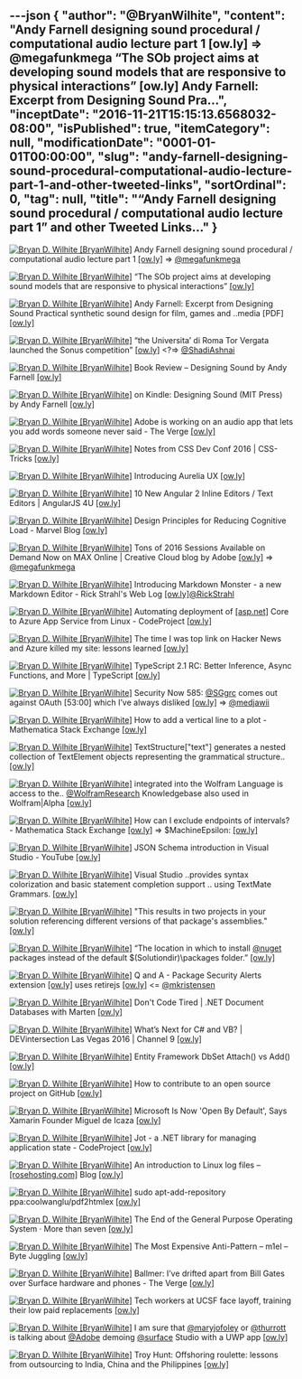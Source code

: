 ---json
{
  "author": "@BryanWilhite",
  "content": "Andy Farnell designing sound procedural / computational audio lecture part 1 [ow.ly] =&gt; @megafunkmega “The SOb project aims at developing sound models that are responsive to physical interactions” [ow.ly] Andy Farnell: Excerpt from Designing Sound Pra...",
  "inceptDate": "2016-11-21T15:15:13.6568032-08:00",
  "isPublished": true,
  "itemCategory": null,
  "modificationDate": "0001-01-01T00:00:00",
  "slug": "andy-farnell-designing-sound-procedural-computational-audio-lecture-part-1-and-other-tweeted-links",
  "sortOrdinal": 0,
  "tag": null,
  "title": "“Andy Farnell designing sound procedural / computational audio lecture part 1” and other Tweeted Links…"
}
---

[<img alt="Bryan D. Wilhite [BryanWilhite]" src="https://songhay.blob.core.windows.net/shared-social-twitter/BryanWilhite.jpeg">](http://t.co/UNdqV0Z1zz "Bryan D. Wilhite [BryanWilhite]") Andy Farnell designing sound procedural / computational audio lecture part 1 [[ow.ly]](http://ow.ly/S87R305RUrX) =&gt; [@megafunkmega](http://twitter.com/megafunkmega)

[<img alt="Bryan D. Wilhite [BryanWilhite]" src="https://songhay.blob.core.windows.net/shared-social-twitter/BryanWilhite.jpeg">](http://t.co/UNdqV0Z1zz "Bryan D. Wilhite [BryanWilhite]") “The SOb project aims at developing sound models that are responsive to physical interactions” [[ow.ly]](http://ow.ly/lk3i305SbFw)

[<img alt="Bryan D. Wilhite [BryanWilhite]" src="https://songhay.blob.core.windows.net/shared-social-twitter/BryanWilhite.jpeg">](http://t.co/UNdqV0Z1zz "Bryan D. Wilhite [BryanWilhite]") Andy Farnell: Excerpt from Designing Sound Practical synthetic sound design for film, games and ..media [PDF] [[ow.ly]](http://ow.ly/7vmO305ScMs)

[<img alt="Bryan D. Wilhite [BryanWilhite]" src="https://songhay.blob.core.windows.net/shared-social-twitter/BryanWilhite.jpeg">](http://t.co/UNdqV0Z1zz "Bryan D. Wilhite [BryanWilhite]") “the Universita’ di Roma Tor Vergata launched the Sonus competition” [[ow.ly]](http://ow.ly/PExF305SabA) &lt;?=&gt; [@ShadiAshnai](http://twitter.com/ShadiAshnai)

[<img alt="Bryan D. Wilhite [BryanWilhite]" src="https://songhay.blob.core.windows.net/shared-social-twitter/BryanWilhite.jpeg">](http://t.co/UNdqV0Z1zz "Bryan D. Wilhite [BryanWilhite]") Book Review – Designing Sound by Andy Farnell [[ow.ly]](http://ow.ly/lJhN305ScVc)

[<img alt="Bryan D. Wilhite [BryanWilhite]" src="https://songhay.blob.core.windows.net/shared-social-twitter/BryanWilhite.jpeg">](http://t.co/UNdqV0Z1zz "Bryan D. Wilhite [BryanWilhite]") on Kindle: Designing Sound (MIT Press) by Andy Farnell [[ow.ly]](http://ow.ly/p2lC305Sd20)

[<img alt="Bryan D. Wilhite [BryanWilhite]" src="https://songhay.blob.core.windows.net/shared-social-twitter/BryanWilhite.jpeg">](http://t.co/UNdqV0Z1zz "Bryan D. Wilhite [BryanWilhite]") Adobe is working on an audio app that lets you add words someone never said - The Verge [[ow.ly]](http://ow.ly/Dax3305TH2w)

[<img alt="Bryan D. Wilhite [BryanWilhite]" src="https://songhay.blob.core.windows.net/shared-social-twitter/BryanWilhite.jpeg">](http://t.co/UNdqV0Z1zz "Bryan D. Wilhite [BryanWilhite]") Notes from CSS Dev Conf 2016 | CSS-Tricks [[ow.ly]](http://ow.ly/TlLO305Szby)

[<img alt="Bryan D. Wilhite [BryanWilhite]" src="https://songhay.blob.core.windows.net/shared-social-twitter/BryanWilhite.jpeg">](http://t.co/UNdqV0Z1zz "Bryan D. Wilhite [BryanWilhite]") Introducing Aurelia UX [[ow.ly]](http://ow.ly/K9Es305SyGb)

[<img alt="Bryan D. Wilhite [BryanWilhite]" src="https://songhay.blob.core.windows.net/shared-social-twitter/BryanWilhite.jpeg">](http://t.co/UNdqV0Z1zz "Bryan D. Wilhite [BryanWilhite]") 10 New Angular 2 Inline Editors / Text Editors | AngularJS 4U [[ow.ly]](http://ow.ly/Bw5C305Z6QT)

[<img alt="Bryan D. Wilhite [BryanWilhite]" src="https://songhay.blob.core.windows.net/shared-social-twitter/BryanWilhite.jpeg">](http://t.co/UNdqV0Z1zz "Bryan D. Wilhite [BryanWilhite]") Design Principles for Reducing Cognitive Load - Marvel Blog [[ow.ly]](http://ow.ly/Djdj305UU7a)

[<img alt="Bryan D. Wilhite [BryanWilhite]" src="https://songhay.blob.core.windows.net/shared-social-twitter/BryanWilhite.jpeg">](http://t.co/UNdqV0Z1zz "Bryan D. Wilhite [BryanWilhite]") Tons of 2016 Sessions Available on Demand Now on MAX Online | Creative Cloud blog by Adobe [[ow.ly]](http://ow.ly/aXh8305XAYc) =&gt; [@megafunkmega](http://twitter.com/megafunkmega)

[<img alt="Bryan D. Wilhite [BryanWilhite]" src="https://songhay.blob.core.windows.net/shared-social-twitter/BryanWilhite.jpeg">](http://t.co/UNdqV0Z1zz "Bryan D. Wilhite [BryanWilhite]") Introducing Markdown Monster - a new Markdown Editor - Rick Strahl's Web Log [[ow.ly]](http://ow.ly/yJJZ305SnB6)[@RickStrahl](http://twitter.com/RickStrahl)

[<img alt="Bryan D. Wilhite [BryanWilhite]" src="https://songhay.blob.core.windows.net/shared-social-twitter/BryanWilhite.jpeg">](http://t.co/UNdqV0Z1zz "Bryan D. Wilhite [BryanWilhite]") Automating deployment of [[asp.net]](http://ASP.NET) Core to Azure App Service from Linux - CodeProject [[ow.ly]](http://ow.ly/7hyL3061Zq2)

[<img alt="Bryan D. Wilhite [BryanWilhite]" src="https://songhay.blob.core.windows.net/shared-social-twitter/BryanWilhite.jpeg">](http://t.co/UNdqV0Z1zz "Bryan D. Wilhite [BryanWilhite]") The time I was top link on Hacker News and Azure killed my site: lessons learned [[ow.ly]](http://ow.ly/uGML305SyNA)

[<img alt="Bryan D. Wilhite [BryanWilhite]" src="https://songhay.blob.core.windows.net/shared-social-twitter/BryanWilhite.jpeg">](http://t.co/UNdqV0Z1zz "Bryan D. Wilhite [BryanWilhite]") TypeScript 2.1 RC: Better Inference, Async Functions, and More | TypeScript [[ow.ly]](http://ow.ly/Yzig3061ZlJ)

[<img alt="Bryan D. Wilhite [BryanWilhite]" src="https://songhay.blob.core.windows.net/shared-social-twitter/BryanWilhite.jpeg">](http://t.co/UNdqV0Z1zz "Bryan D. Wilhite [BryanWilhite]") Security Now 585: [@SGgrc](http://twitter.com/SGgrc) comes out against OAuth [53:00] which I’ve always disliked [[ow.ly]](http://ow.ly/xWVM3061xy9) =&gt; [@medjawii](http://twitter.com/medjawii)

[<img alt="Bryan D. Wilhite [BryanWilhite]" src="https://songhay.blob.core.windows.net/shared-social-twitter/BryanWilhite.jpeg">](http://t.co/UNdqV0Z1zz "Bryan D. Wilhite [BryanWilhite]") How to add a vertical line to a plot - Mathematica Stack Exchange [[ow.ly]](http://ow.ly/BBxL305TBur)

[<img alt="Bryan D. Wilhite [BryanWilhite]" src="https://songhay.blob.core.windows.net/shared-social-twitter/BryanWilhite.jpeg">](http://t.co/UNdqV0Z1zz "Bryan D. Wilhite [BryanWilhite]") TextStructure["text"] generates a nested collection of TextElement objects representing the grammatical structure.. [[ow.ly]](http://ow.ly/8kzk305XzNX)

[<img alt="Bryan D. Wilhite [BryanWilhite]" src="https://songhay.blob.core.windows.net/shared-social-twitter/BryanWilhite.jpeg">](http://t.co/UNdqV0Z1zz "Bryan D. Wilhite [BryanWilhite]") integrated into the Wolfram Language is access to the.. [@WolframResearch](http://twitter.com/WolframResearch) Knowledgebase also used in Wolfram|Alpha [[ow.ly]](http://ow.ly/Q5ZJ305Xzgt)

[<img alt="Bryan D. Wilhite [BryanWilhite]" src="https://songhay.blob.core.windows.net/shared-social-twitter/BryanWilhite.jpeg">](http://t.co/UNdqV0Z1zz "Bryan D. Wilhite [BryanWilhite]") How can I exclude endpoints of intervals? - Mathematica Stack Exchange [[ow.ly]](http://ow.ly/lz6b305WCZJ) =&gt; $MachineEpsilon: [[ow.ly]](http://ow.ly/ITBh305WD8M)

[<img alt="Bryan D. Wilhite [BryanWilhite]" src="https://songhay.blob.core.windows.net/shared-social-twitter/BryanWilhite.jpeg">](http://t.co/UNdqV0Z1zz "Bryan D. Wilhite [BryanWilhite]") JSON Schema introduction in Visual Studio - YouTube [[ow.ly]](http://ow.ly/lOgi305UdVu)

[<img alt="Bryan D. Wilhite [BryanWilhite]" src="https://songhay.blob.core.windows.net/shared-social-twitter/BryanWilhite.jpeg">](http://t.co/UNdqV0Z1zz "Bryan D. Wilhite [BryanWilhite]") Visual Studio ..provides syntax colorization and basic statement completion support .. using TextMate Grammars. [[ow.ly]](http://ow.ly/S6jn305UdtI)

[<img alt="Bryan D. Wilhite [BryanWilhite]" src="https://songhay.blob.core.windows.net/shared-social-twitter/BryanWilhite.jpeg">](http://t.co/UNdqV0Z1zz "Bryan D. Wilhite [BryanWilhite]") "This results in two projects in your solution referencing different versions of that package's assemblies." [[ow.ly]](http://ow.ly/GOxE3061Z7y)

[<img alt="Bryan D. Wilhite [BryanWilhite]" src="https://songhay.blob.core.windows.net/shared-social-twitter/BryanWilhite.jpeg">](http://t.co/UNdqV0Z1zz "Bryan D. Wilhite [BryanWilhite]") “The location in which to install [@nuget](http://twitter.com/nuget) packages instead of the default $(Solutiondir)\packages folder.” [[ow.ly]](http://ow.ly/dScQ3061xoQ)

[<img alt="Bryan D. Wilhite [BryanWilhite]" src="https://songhay.blob.core.windows.net/shared-social-twitter/BryanWilhite.jpeg">](http://t.co/UNdqV0Z1zz "Bryan D. Wilhite [BryanWilhite]") Q and A - Package Security Alerts extension [[ow.ly]](http://ow.ly/3RZy305UeEK) uses retirejs [[ow.ly]](http://ow.ly/DKaQ305UeGF) &lt;= [@mkristensen](http://twitter.com/mkristensen)

[<img alt="Bryan D. Wilhite [BryanWilhite]" src="https://songhay.blob.core.windows.net/shared-social-twitter/BryanWilhite.jpeg">](http://t.co/UNdqV0Z1zz "Bryan D. Wilhite [BryanWilhite]") Don't Code Tired | .NET Document Databases with Marten [[ow.ly]](http://ow.ly/ChSS305XAc8)

[<img alt="Bryan D. Wilhite [BryanWilhite]" src="https://songhay.blob.core.windows.net/shared-social-twitter/BryanWilhite.jpeg">](http://t.co/UNdqV0Z1zz "Bryan D. Wilhite [BryanWilhite]") What’s Next for C# and VB? | DEVintersection Las Vegas 2016 | Channel 9 [[ow.ly]](http://ow.ly/17me3061Znn)

[<img alt="Bryan D. Wilhite [BryanWilhite]" src="https://songhay.blob.core.windows.net/shared-social-twitter/BryanWilhite.jpeg">](http://t.co/UNdqV0Z1zz "Bryan D. Wilhite [BryanWilhite]") Entity Framework DbSet Attach() vs Add() [[ow.ly]](http://ow.ly/exfr305Z6Wo)

[<img alt="Bryan D. Wilhite [BryanWilhite]" src="https://songhay.blob.core.windows.net/shared-social-twitter/BryanWilhite.jpeg">](http://t.co/UNdqV0Z1zz "Bryan D. Wilhite [BryanWilhite]") How to contribute to an open source project on GitHub [[ow.ly]](http://ow.ly/XK9V305THex)

[<img alt="Bryan D. Wilhite [BryanWilhite]" src="https://songhay.blob.core.windows.net/shared-social-twitter/BryanWilhite.jpeg">](http://t.co/UNdqV0Z1zz "Bryan D. Wilhite [BryanWilhite]") Microsoft Is Now 'Open By Default', Says Xamarin Founder Miguel de Icaza [[ow.ly]](http://ow.ly/uE1n305Z6EX)

[<img alt="Bryan D. Wilhite [BryanWilhite]" src="https://songhay.blob.core.windows.net/shared-social-twitter/BryanWilhite.jpeg">](http://t.co/UNdqV0Z1zz "Bryan D. Wilhite [BryanWilhite]") Jot - a .NET library for managing application state - CodeProject [[ow.ly]](http://ow.ly/roO5305XAgx)

[<img alt="Bryan D. Wilhite [BryanWilhite]" src="https://songhay.blob.core.windows.net/shared-social-twitter/BryanWilhite.jpeg">](http://t.co/UNdqV0Z1zz "Bryan D. Wilhite [BryanWilhite]") An introduction to Linux log files – [[rosehosting.com]](http://RoseHosting.com) Blog [[ow.ly]](http://ow.ly/aA7F306206I)

[<img alt="Bryan D. Wilhite [BryanWilhite]" src="https://songhay.blob.core.windows.net/shared-social-twitter/BryanWilhite.jpeg">](http://t.co/UNdqV0Z1zz "Bryan D. Wilhite [BryanWilhite]") sudo apt-add-repository ppa:coolwanglu/pdf2htmlex [[ow.ly]](http://ow.ly/yuue30621gv)

[<img alt="Bryan D. Wilhite [BryanWilhite]" src="https://songhay.blob.core.windows.net/shared-social-twitter/BryanWilhite.jpeg">](http://t.co/UNdqV0Z1zz "Bryan D. Wilhite [BryanWilhite]") The End of the General Purpose Operating System · More than seven [[ow.ly]](http://ow.ly/v5o0305TH9B)

[<img alt="Bryan D. Wilhite [BryanWilhite]" src="https://songhay.blob.core.windows.net/shared-social-twitter/BryanWilhite.jpeg">](http://t.co/UNdqV0Z1zz "Bryan D. Wilhite [BryanWilhite]") The Most Expensive Anti-Pattern – m1el – Byte Juggling [[ow.ly]](http://ow.ly/q3Xo305THcF)

[<img alt="Bryan D. Wilhite [BryanWilhite]" src="https://songhay.blob.core.windows.net/shared-social-twitter/BryanWilhite.jpeg">](http://t.co/UNdqV0Z1zz "Bryan D. Wilhite [BryanWilhite]") Ballmer: I’ve drifted apart from Bill Gates over Surface hardware and phones - The Verge [[ow.ly]](http://ow.ly/Qyw6305Sz3c)

[<img alt="Bryan D. Wilhite [BryanWilhite]" src="https://songhay.blob.core.windows.net/shared-social-twitter/BryanWilhite.jpeg">](http://t.co/UNdqV0Z1zz "Bryan D. Wilhite [BryanWilhite]") Tech workers at UCSF face layoff, training their low paid replacements [[ow.ly]](http://ow.ly/aDpI305SyQI)

[<img alt="Bryan D. Wilhite [BryanWilhite]" src="https://songhay.blob.core.windows.net/shared-social-twitter/BryanWilhite.jpeg">](http://t.co/UNdqV0Z1zz "Bryan D. Wilhite [BryanWilhite]") I am sure that [@maryjofoley](http://twitter.com/maryjofoley) or [@thurrott](http://twitter.com/thurrott) is talking about [@Adobe](http://twitter.com/Adobe) demoing [@surface](http://twitter.com/surface) Studio with a UWP app [[ow.ly]](http://ow.ly/Mtll305UvE9)

[<img alt="Bryan D. Wilhite [BryanWilhite]" src="https://songhay.blob.core.windows.net/shared-social-twitter/BryanWilhite.jpeg">](http://t.co/UNdqV0Z1zz "Bryan D. Wilhite [BryanWilhite]") Troy Hunt: Offshoring roulette: lessons from outsourcing to India, China and the Philippines [[ow.ly]](http://ow.ly/1r1s3063Mh1)
